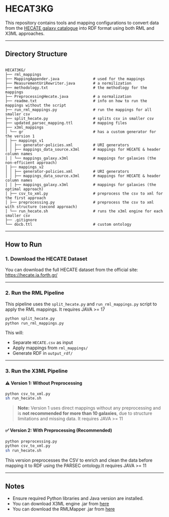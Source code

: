 # HECAT3KG

This repository contains tools and mapping configurations to convert data from the [HECATE galaxy catalogue](https://hecate.ia.forth.gr/) into RDF format using both RML and X3ML approaches.

---

## Directory Structure

```

HECAT3KG/
├── rml_mappings                       
├── MappingAppender.java               # used for the mappings
├── MeasurementUriRewriter.java        # a normilization 
├── methodology.txt                    # the methodlogy for the mappings
├── PreprocessingHecate.java           # a normalization
├── readme.txt                         # info on how to run the mappings without the script
├── run_rml_mappings.py                # run the mappings for all smaller csv
├── split_hecate.py                    # splits csv in smaller csv
├── updated_parsec_mapping.ttl         # mapping files
├── x3ml_mappings
│ └── gr                               # has a custom generator for the version 1
│ ├── mappings_v1
│ │ ├── generator-policies.xml         # URI generators
│ │ ├── mappings_data_source.x3ml      # mappings for HECATE & header column names
│ │ └── mappings_galaxy.x3ml           # mappings for galaxies (the non-efficient approach)
│ ├── mappings_v2
│ │ ├── generator-policies.xml         # URI generators
│ │ ├── mappings_data_source.x3ml      # mappings for HECATE & header column names
│ │ ├── mappings_galaxy.x3ml           # mappings for galaxies (the optimal approach)
│ ├── csv_to_xml.py                    # preprocess the csv to xml for the first approach
│ ├── preprocessing.py                 # preprocess the csv to xml with structure (second approach)
│ └── run_hecate.sh                    # runs the x3ml engine for each smaller csv 
├── .gitignore
└── docb.ttl                           # custom ontology
````

---

## How to Run

### 1. **Download the HECATE Dataset**

You can download the full HECATE dataset from the official site: 
https://hecate.ia.forth.gr/

---

### 2. **Run the RML Pipeline**

This pipeline uses the `split_hecate.py` and `run_rml_mappings.py` script to apply the RML mappings. It requires JAVA >= 17

```bash
python split_hecate.py
python run_rml_mappings.py
````

This will:

* Separate `HECATE.csv` as input
* Apply mappings from `rml_mappings/`
* Generate RDF in `output_rdf/`

---

### 3. **Run the X3ML Pipeline**

#### ⚠️ Version 1: Without Preprocessing

```bash
python csv_to_xml.py
sh run_hecate.sh
```

> **Note:** Version 1 uses direct mappings without any preprocessing and is **not recommended for more than 10 galaxies**, due to structure limitations and missing data.
It requires JAVA >= 11

#### ✅ Version 2: With Preprocessing (Recommended)

```bash
python preprocessing.py
python csv_to_xml.py
sh run_hecate.sh
```

This version preprocesses the CSV to enrich and clean the data before mapping it to RDF using the PARSEC ontology.It requires JAVA >= 11

---

## Notes

* Ensure required Python libraries and Java version are installed.
* You can download X3ML engine .jar from [here](https://github.com/isl/x3ml/releases)
* You can download the RMLMapper .jar from [here](https://github.com/RMLio/rmlmapper-java/releases)

